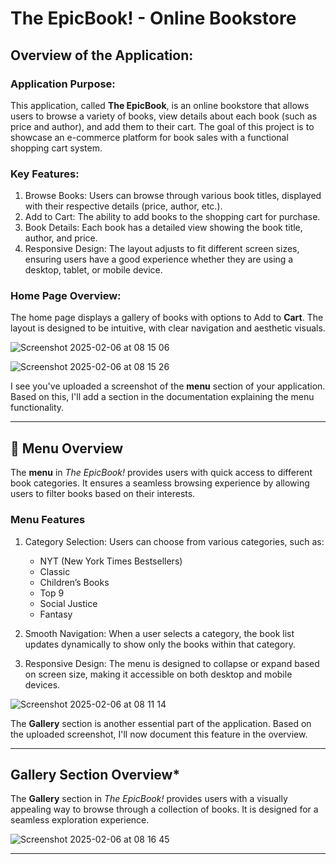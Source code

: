 # The EpicBook! - Online Bookstore

## Overview of the Application:

### Application Purpose:
This application, called **The EpicBook**, is an online bookstore that allows users to browse a variety of books, view details about each book (such as price and author), and add them to their cart. The goal of this project is to showcase an e-commerce platform for book sales with a functional shopping cart system.

### Key Features:
1. Browse Books: Users can browse through various book titles, displayed with their respective details (price, author, etc.).
2. Add to Cart: The ability to add books to the shopping cart for purchase.
3. Book Details: Each book has a detailed view showing the book title, author, and price.
4. Responsive Design: The layout adjusts to fit different screen sizes, ensuring users have a good experience whether they are using a desktop, tablet, or mobile device.

### Home Page Overview:
The home page displays a gallery of books with options to Add to **Cart**. The layout is designed to be intuitive, with clear navigation and aesthetic visuals.

![Screenshot 2025-02-06 at 08 15 06](https://github.com/user-attachments/assets/78feaeb5-d356-4f53-a1c6-76c153d71c2b)

![Screenshot 2025-02-06 at 08 15 26](https://github.com/user-attachments/assets/15910ea2-e578-4def-9185-8f9bcacffc7c)

I see you've uploaded a screenshot of the **menu** section of your application. Based on this, I'll add a section in the documentation explaining the menu functionality.

---

## 📌 Menu Overview
The **menu** in *The EpicBook!* provides users with quick access to different book categories. It ensures a seamless browsing experience by allowing users to filter books based on their interests.

### Menu Features
1. Category Selection: Users can choose from various categories, such as:
   - NYT (New York Times Bestsellers)
   - Classic
   - Children’s Books
   - Top 9
   - Social Justice
   - Fantasy

2. Smooth Navigation: When a user selects a category, the book list updates dynamically to show only the books within that category.

3. Responsive Design: The menu is designed to collapse or expand based on screen size, making it accessible on both desktop and mobile devices.

![Screenshot 2025-02-06 at 08 11 14](https://github.com/user-attachments/assets/d1ebbf52-adc2-46d4-918b-bf17b028fa76)

The **Gallery** section is another essential part of the application. Based on the uploaded screenshot, I'll now document this feature in the overview.

---

## Gallery Section Overview*
The **Gallery** section in *The EpicBook!* provides users with a visually appealing way to browse through a collection of books. It is designed for a seamless exploration experience.

![Screenshot 2025-02-06 at 08 16 45](https://github.com/user-attachments/assets/7f394ca5-ff3a-4b77-bdc6-22c3c09dbbb3)

---

